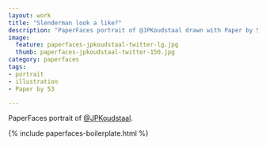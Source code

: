 ```yaml
---
layout: work
title: "Slenderman look a like?"
description: "PaperFaces portrait of @JPKoudstaal drawn with Paper by 53 on an iPad."
image: 
  feature: paperfaces-jpkoudstaal-twitter-lg.jpg
  thumb: paperfaces-jpkoudstaal-twitter-150.jpg
category: paperfaces
tags: 
- portrait
- illustration
- Paper by 53

---
```


PaperFaces portrait of [@JPKoudstaal](http://twitter.com/JPKoudstaal).

{% include paperfaces-boilerplate.html %}